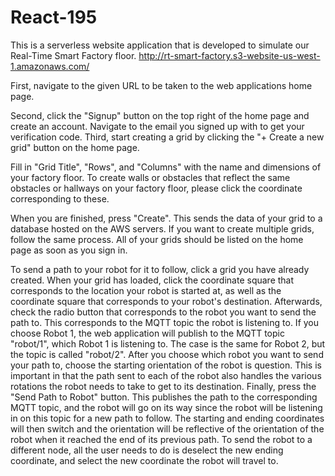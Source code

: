 # React-195
This is a serverless website application that is developed to simulate our Real-Time Smart Factory floor.
http://rt-smart-factory.s3-website-us-west-1.amazonaws.com/ 

First, navigate to the given URL to be taken to the web applications home page. 

Second, click the "Signup" button on the top right of the home page and create an account. Navigate to the email you signed up with to get your verification code. Third, start creating a grid by clicking the "+ Create a new grid" button on the home page. 

Fill in "Grid Title", "Rows", and "Columns" with the name and dimensions of your factory floor. 
To create walls or obstacles that reflect the same obstacles or hallways on your factory floor, please click the coordinate corresponding to these. 

When you are finished, press "Create". This sends the data of your grid to a database hosted on the AWS servers. If you want to create multiple grids, follow the same process. All of your grids should be listed on the home page as soon as you sign in.

To send a path to your robot for it to follow, click a grid you have already created. 
When your grid has loaded, click the coordinate square that corresponds to the location your robot is started at, as well as the coordinate square that corresponds to your robot's destination. Afterwards, check the radio button that corresponds to the robot you want to send the path to. This corresponds to the MQTT topic the robot is listening to. If you choose Robot 1, the web application will publish to the MQTT topic "robot/1", which Robot 1 is listening to. The case is the same for Robot 2, but the topic is called "robot/2". After you choose which robot you want to send your path to, choose the starting orientation of the robot is question. This is important in that the path sent to each of the robot also handles the various rotations the robot needs to take to get to its destination. Finally, press the "Send Path to Robot" button. This publishes the path to the corresponding MQTT topic, and the robot will go on its way since the robot will be listening in on this topic for a new path to follow. The starting and ending coordinates will then switch and the orientation will be reflective of the orientation of the robot when it reached the end of its previous path. To send the robot to a different node, all the user needs to do is deselect the new ending coordinate, and select the new coordinate the robot will travel to. 
